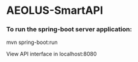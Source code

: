 # AEOLUS-SmartAPI
### To run the spring-boot server application:
mvn spring-boot:run

View API interface in localhost:8080


